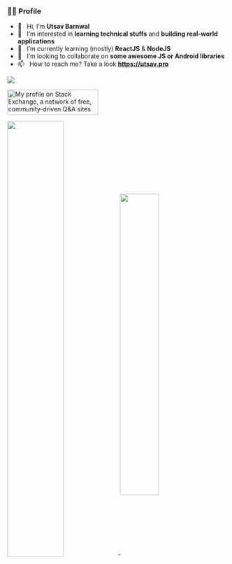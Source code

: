 ### 👨‍💻 Profile

- 👋 &nbsp; Hi, I’m **Utsav Barnwal**
- 👀 &nbsp; I’m interested in **learning technical stuffs** and **building real-world applications**
- 🌱 &nbsp; I’m currently learning (mostly) **ReactJS** & **NodeJS**
- 💞️ &nbsp; I’m looking to collaborate on **some awesome JS or Android libraries**
- 📫 &nbsp; How to reach me? Take a look **https://utsav.pro**

![](https://komarev.com/ghpvc/?username=u-barnwal&color=blue&label=Views:)

<a href="https://stackexchange.com/users/5601304"><img src="https://stackexchange.com/users/flair/5601304.png" width="208" height="58" alt="My profile on Stack Exchange, a network of free, community-driven Q&amp;A sites" title="profile for Utsav Barnwal on Stack Exchange, a network of free, community-driven Q&amp;A sites"></a>

<a href="#">
  <img align="center" src="https://github-readme-stats.vercel.app/api?username=u-barnwal&show_icons=true&count_private=true&theme=github_dark&bg_color=00000000&border_radius=0" width="50.5%" />
</a>

<a href="#">
  <img align="center" src="https://github-readme-stats.vercel.app/api/top-langs/?username=u-barnwal&count_private=true&theme=github_dark&layout=compact&bg_color=00000000&border_radius=0" width="42%" />
</a>

